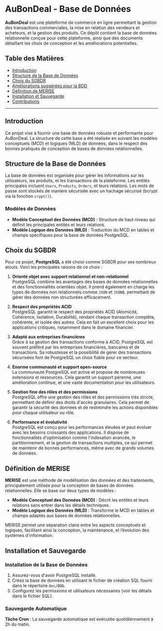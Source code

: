# AuBonDeal - Base de Données

**AuBonDeal** est une plateforme de commerce en ligne permettant la gestion des transactions commerciales, la mise en relation des vendeurs et acheteurs, et la gestion des produits. Ce dépôt contient la base de données relationnelle conçue pour cette plateforme, ainsi que des documents détaillant les choix de conception et les améliorations potentielles.

## Table des Matières
- [Introduction](#introduction)
- [Structure de la Base de Données](#structure-de-la-base-de-données)
- [Choix du SGBDR](#choix-du-sgbdr)
- [Améliorations suggérées pour la BDD](#améliorations-suggérées-pour-la-bdd)
- [Définition de MERISE](#définition-de-merise)
- [Installation et Sauvegarde](#installation-et-sauvegarde)
- [Contributions](#contributions)

---

## Introduction

Ce projet vise à fournir une base de données robuste et performante pour AuBonDeal. La structure de cette base a été réalisée en suivant les modèles conceptuels (MCD) et logiques (MLD) de données, dans le respect des bonnes pratiques de conception de bases de données relationnelles.

## Structure de la Base de Données

La base de données est organisée pour gérer les informations sur les utilisateurs, les produits, et les transactions de la plateforme. Les entités principales incluent `Users`, `Products`, `Orders`, et leurs relations. Les mots de passe sont stockés de manière sécurisée avec un hachage sécurisé (bcrypt via la fonction `crypt()`).

### Modèles de Données

- **Modèle Conceptuel des Données (MCD)** : Structure de haut niveau qui définit les principales entités et leurs relations.
- **Modèle Logique des Données (MLD)** : Traduction du MCD en tables et champs spécifiques pour la base de données PostgreSQL.

## Choix du SGBDR

Pour ce projet, **PostgreSQL** a été choisi comme SGBDR pour ses nombreux atouts. Voici les principales raisons de ce choix :

1. **Orienté objet avec support relationnel et non-relationnel**  
   PostgreSQL combine les avantages des bases de données relationnelles et des fonctionnalités orientées objet. Il prend également en charge les types de données non relationnels comme `JSON` et `JSONB`, permettant de gérer des données non structurées efficacement.

2. **Respect des propriétés ACID**  
   PostgreSQL garantit le respect des propriétés ACID (Atomicité, Cohérence, Isolation, Durabilité), rendant chaque transaction complète, cohérente, et isolée des autres. Cela en fait un excellent choix pour les applications critiques, notamment dans le domaine financier.

3. **Adapté aux entreprises financières**  
   Grâce à sa gestion des transactions conforme à ACID, PostgreSQL est souvent préféré par les entreprises financières, bancaires et de transactions. Sa robustesse et la possibilité de gérer des transactions sécurisées font de PostgreSQL un choix fiable pour ce secteur.

4. **Enorme communauté et support open-source**  
   La communauté PostgreSQL est active et propose de nombreuses extensions et ressources. Cela garantit un support pérenne, une amélioration continue, et une vaste documentation pour les utilisateurs.

5. **Gestion fine des rôles et des permissions**  
   PostgreSQL offre une gestion des rôles et des permissions très stricte, permettant de définir des droits d'accès granulaires. Cela permet de garantir la sécurité des données et de restreindre les actions disponibles pour chaque utilisateur ou rôle.

6. **Performance et évolutivité**  
   PostgreSQL est conçu pour les performances élevées et peut évoluer avec les besoins croissants des applications. Il dispose de fonctionnalités d'optimisation comme l'indexation avancée, le partitionnement, et la gestion de transactions multiples, ce qui permet de maintenir de bonnes performances, même avec de grands volumes de données.

## Définition de MERISE

**MERISE** est une méthode de modélisation des données et des traitements, principalement utilisée pour la conception de bases de données relationnelles. Elle se base sur deux types de modèles :
- **Modèle Conceptuel des Données (MCD)** : Décrit les entités et leurs relations sans entrer dans les détails techniques.
- **Modèle Logique des Données (MLD)** : Transforme le MCD en tables et champs adaptés aux bases de données relationnelles.

MERISE permet une séparation claire entre les aspects conceptuels et logiques, facilitant ainsi la conception, la maintenance, et l’évolution des systèmes d'information.

## Installation et Sauvegarde

### Installation de la Base de Données

1. Assurez-vous d'avoir PostgreSQL installé.
2. Créez la base de données en utilisant le fichier de création SQL fourni dans le répertoire `doc/BDD`.
3. Configurez les permissions et utilisateurs nécessaires (voir les détails dans le fichier SQL).

### Sauvegarde Automatique

**Tâche Cron** : La sauvegarde automatique est exécutée quotidiennement à 2h du matin. 
